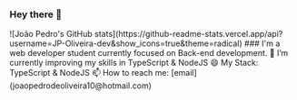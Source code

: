 ### Hey there 👋

<!--
**JP-Oliveira-dev/JP-Oliveira-dev** is a ✨ _special_ ✨ repository because its `README.md` (this file) appears on your GitHub profile. --!>

![João Pedro's GitHub stats](https://github-readme-stats.vercel.app/api?username=JP-Oliveira-dev&show_icons=true&theme=radical)

### I'm a web developer student currently focused on Back-end development. 
🌱 I’m currently improving my skills in TypeScript & NodeJS
😄 My Stack: TypeScript & NodeJS
📫 How to reach me: [email](joaopedrodeoliveira10@hotmail.com)
